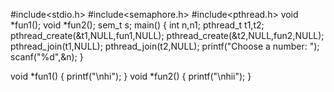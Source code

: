 #include<stdio.h>
#include<semaphore.h>
#include<pthread.h>
void *fun1();
void *fun2();
sem_t s;
main()
  {
    int n,n1;
    pthread_t t1,t2;
    pthread_create(&t1,NULL,fun1,NULL);
    pthread_create(&t2,NULL,fun2,NULL);
    pthread_join(t1,NULL);
    pthread_join(t2,NULL);
    printf("Choose a number: ");
    scanf("%d",&n);
    }

void *fun1()
  {
    printf("\nhi");
  }
void *fun2()
  {
   printf("\nhii");
  }
